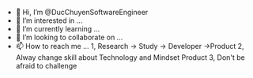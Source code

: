 - 👋 Hi, I’m @DucChuyenSoftwareEngineer
- 👀 I’m interested in ...
- 🌱 I’m currently learning ...
- 💞️ I’m looking to collaborate on ...
- 📫 How to reach me ...
1, Research -> Study -> Developer ->Product
2, Alway change skill about Technology and Mindset Product
3, Don't be afraid to challenge
  
<!---
DucChuyenSoftwareEngineer/DucChuyenSoftwareEngineer is a ✨ special ✨ repository because its `README.md` (this file) appears on your GitHub profile.
You can click the Preview link to take a look at your changes.
--->
